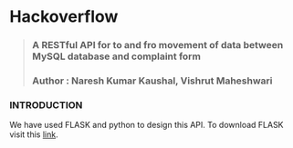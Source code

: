 # Hackoverflow

> ### __A RESTful API for to and fro movement of data between MySQL database and complaint form__
> ### Author : Naresh Kumar Kaushal, Vishrut Maheshwari

### INTRODUCTION

We have used FLASK and python to design this API. To download FLASK visit this [link](https://phoenixnap.com/kb/install-flask).

